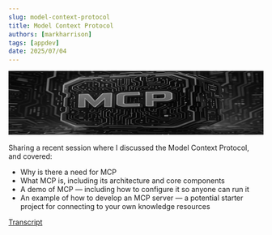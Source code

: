 ```yaml
---
slug: model-context-protocol
title: Model Context Protocol
authors: [markharrison]
tags: [appdev]
date: 2025/07/04
---
```


![agentic-ai](images/mcp.png)

Sharing a recent session where I discussed the Model Context Protocol, and covered:

- Why is there a need for MCP
- What MCP is, including its architecture and core components
- A demo of MCP — including how to configure it so anyone can run it
- An example of how to develop an MCP server — a potential starter project for connecting to your own knowledge resources

[Transcript](https://markharrison.io/doc-mcp)
